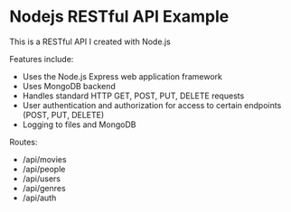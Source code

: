 # Nodejs RESTful API Example

This is a RESTful API I created with Node.js

Features include:
- Uses the Node.js Express web application framework
- Uses MongoDB backend
- Handles standard HTTP GET, POST, PUT, DELETE requests
- User authentication and authorization for access to certain endpoints (POST, PUT, DELETE)
- Logging to files and MongoDB

Routes:
- /api/movies
- /api/people
- /api/users
- /api/genres
- /api/auth
